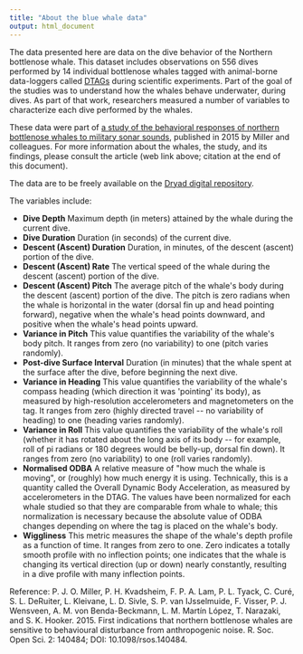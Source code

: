 ```yaml
---
title: "About the blue whale data"
output: html_document
---
```


The data presented here are data on the dive behavior of the Northern bottlenose whale.  This dataset includes observations on 556 dives performed by 14 individual bottlenose whales tagged with animal-borne data-loggers called  [DTAGs](http://soundtags.st-andrews.ac.uk/dtags/) during scientific experiments.  Part of the goal of the studies was to understand how the whales behave underwater, during dives.  As part of that work, researchers measured a number of variables to characterize each dive performed by the whales.

These data were part of [a study of the behavioral responses of northern bottlenose whales to military sonar sounds](http://rsos.royalsocietypublishing.org/content/2/6/140484), published in 2015 by Miller and colleagues.  For more information about the whales, the study, and its findings, please consult the article (web link above; citation at the end of this document).

The data are to be freely available on the [Dryad digital repository](http://http://datadryad.org/).

The variables include:


* **Dive Depth** Maximum depth (in meters) attained by the whale during the current dive.
* **Dive Duration** Duration (in seconds) of the current dive.
* **Descent (Ascent) Duration** Duration, in minutes, of the descent (ascent) portion of the dive.
* **Descent (Ascent) Rate** The vertical speed of the whale during the descent (ascent) portion of the dive.
* **Descent (Ascent) Pitch** The average pitch of the whale's body during the descent (ascent) portion of the dive.  The pitch is zero radians when the whale is horizontal in the water (dorsal fin up and head pointing forward), negative when the whale's head points downward, and positive when the whale's head points upward.
*  **Variance in Pitch** This value quantifies the variability of the whale's body pitch.  It ranges from zero (no variability) to one (pitch varies randomly).
* **Post-dive Surface Interval** Duration (in minutes) that the whale spent at the surface after the dive, before beginning the next dive.
*  **Variance in Heading** This value quantifies the variability of the whale's compass heading (which direction it was 'pointing' its body), as measured by high-resolution accelerometers and magnetometers on the tag.  It ranges from zero (highly directed travel -- no variability of heading) to one (heading varies randomly).
*  **Variance in Roll** This value quantifies the variability of the whale's roll (whether it has rotated about the long axis of its body -- for example, roll of pi radians or 180 degrees would be belly-up, dorsal fin down).  It ranges from zero (no variability) to one (roll varies randomly).
* **Normalised ODBA** A relative measure of "how much the whale is moving", or (roughly) how much energy it is using.  Technically, this is a quantity called the Overall Dynamic Body Acceleration, as measured by accelerometers in the DTAG.  The values have been normalized for each whale studied so that they are comparable from whale to whale; this normalization is necessary because the absolute value of ODBA changes depending on where the tag is placed on the whale's body.
* **Wiggliness** This metric measures the shape of the whale's depth profile as a function of time.  It ranges from zero to one.  Zero indicates a totally smooth profile with no inflection points; one indicates that the whale is changing its vertical direction (up or down) nearly constantly, resulting in a dive profile with many inflection points.


Reference:
P. J. O. Miller, P. H. Kvadsheim, F. P. A. Lam, P. L. Tyack, C. Curé, S. L. DeRuiter, L. Kleivane, L. D. Sivle, S. P. van IJsselmuide, F. Visser, P. J. Wensveen, A. M. von Benda-Beckmann, L. M. Martín López, T. Narazaki, and S. K. Hooker. 2015. First indications that northern bottlenose whales are sensitive to behavioural disturbance from anthropogenic noise. R. Soc. Open Sci. 2: 140484; DOI: 10.1098/rsos.140484. 